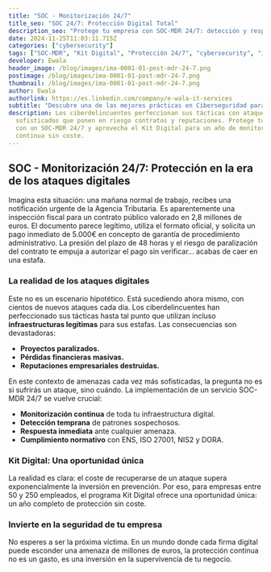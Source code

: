 ```yaml
---
title: "SOC - Monitorización 24/7"
title_seo: "SOC 24/7: Protección Digital Total"
description_seo: "Protege tu empresa con SOC-MDR 24/7: detección y respuesta ante ataques digitales. Aprovecha el Kit Digital para un año de seguridad continua sin coste."
date: 2024-11-25T11:03:11.715Z
categories: ["cybersecurity"]
tags: ["SOC-MDR", "Kit Digital", "Protección 24/7", "cybersecurity", "info"]
developer: Ewala
header_image: /blog/images/ima-0001-01-post-mdr-24-7.png
postimage: /blog/images/ima-0001-01-post-mdr-24-7.png
thumbnail: /blog/images/ima-0001-01-post-mdr-24-7.png
author: Ewala
authorlink: https://es.linkedin.com/company/e-wala-it-services
subtitle: "Descubre una de las mejores prácticas en Ciberseguridad para Proteger tu Empresa en la Era de los Ataques Digitales"
description: Los ciberdelincuentes perfeccionan sus tácticas con ataques
  sofisticados que ponen en riesgo contratos y reputaciones. Protege tu empresa
  con un SOC-MDR 24/7 y aprovecha el Kit Digital para un año de monitorización
  continua sin coste.
---
```

<!--StartFragment-->

## SOC - Monitorización 24/7: Protección en la era de los ataques digitales

Imagina esta situación: una mañana normal de trabajo, recibes una notificación urgente de la Agencia Tributaria. Es aparentemente una inspección fiscal para un contrato público valorado en 2,8 millones de euros. El documento parece legítimo, utiliza el formato oficial, y solicita un pago inmediato de 5.000€ en concepto de garantía de procedimiento administrativo. La presión del plazo de 48 horas y el riesgo de paralización del contrato te empuja a autorizar el pago sin verificar... acabas de caer en una estafa. 

### **La realidad de los ataques digitales**

Este no es un escenario hipotético. Está sucediendo ahora mismo, con cientos de nuevos ataques cada día. Los ciberdelincuentes han perfeccionado sus tácticas hasta tal punto que utilizan incluso **infraestructuras legítimas** para sus estafas. Las consecuencias son devastadoras: 

- **Proyectos paralizados.**  
- **Pérdidas financieras masivas.**  
- **Reputaciones empresariales destruidas.**

En este contexto de amenazas cada vez más sofisticadas, la pregunta no es si sufrirás un ataque, sino cuándo. La implementación de un servicio SOC-MDR 24/7 se vuelve crucial: 

- **Monitorización continua** de toda tu infraestructura digital. 
- **Detección temprana** de patrones sospechosos. 
- **Respuesta inmediata** ante cualquier amenaza. 
- **Cumplimiento normativo** con ENS, ISO 27001, NIS2 y DORA.

### **Kit Digital: Una oportunidad única**

La realidad es clara: el coste de recuperarse de un ataque supera exponencialmente la inversión en prevención. Por eso, para empresas entre 50 y 250 empleados, el programa Kit Digital ofrece una oportunidad única: un año completo de protección sin coste.

### **Invierte en la seguridad de tu empresa**

No esperes a ser la próxima víctima. En un mundo donde cada firma digital puede esconder una amenaza de millones de euros, la protección continua no es un gasto, es una inversión en la supervivencia de tu negocio. 

<!--EndFragment-->